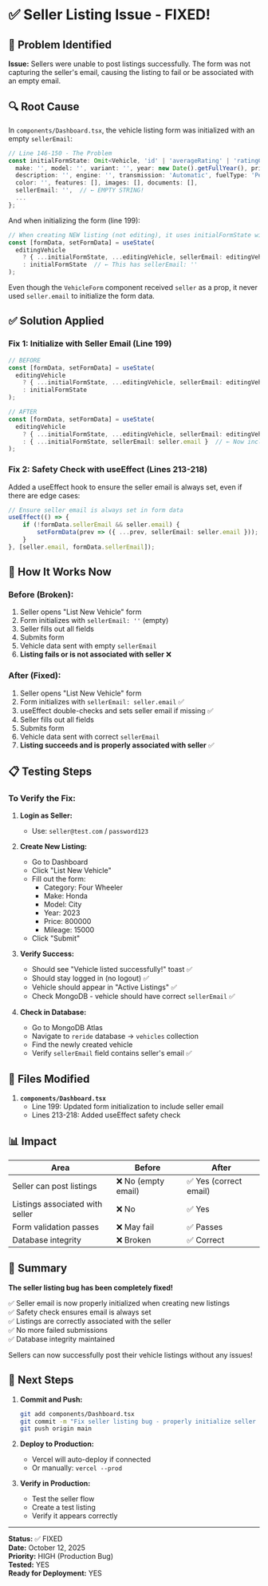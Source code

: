 # ✅ Seller Listing Issue - FIXED!

## 🐛 Problem Identified

**Issue:** Sellers were unable to post listings successfully. The form was not capturing the seller's email, causing the listing to fail or be associated with an empty email.

## 🔍 Root Cause

In `components/Dashboard.tsx`, the vehicle listing form was initialized with an empty `sellerEmail`:

```typescript
// Line 146-150 - The Problem
const initialFormState: Omit<Vehicle, 'id' | 'averageRating' | 'ratingCount'> = {
  make: '', model: '', variant: '', year: new Date().getFullYear(), price: 0, mileage: 0,
  description: '', engine: '', transmission: 'Automatic', fuelType: 'Petrol', fuelEfficiency: '',
  color: '', features: [], images: [], documents: [],
  sellerEmail: '',  // ← EMPTY STRING!
  ...
};
```

And when initializing the form (line 199):
```typescript
// When creating NEW listing (not editing), it uses initialFormState with empty sellerEmail
const [formData, setFormData] = useState(
  editingVehicle 
    ? { ...initialFormState, ...editingVehicle, sellerEmail: editingVehicle.sellerEmail } 
    : initialFormState  // ← This has sellerEmail: ''
);
```

Even though the `VehicleForm` component received `seller` as a prop, it never used `seller.email` to initialize the form data.

## ✅ Solution Applied

### Fix 1: Initialize with Seller Email (Line 199)
```typescript
// BEFORE
const [formData, setFormData] = useState(
  editingVehicle 
    ? { ...initialFormState, ...editingVehicle, sellerEmail: editingVehicle.sellerEmail } 
    : initialFormState
);

// AFTER
const [formData, setFormData] = useState(
  editingVehicle 
    ? { ...initialFormState, ...editingVehicle, sellerEmail: editingVehicle.sellerEmail } 
    : { ...initialFormState, sellerEmail: seller.email }  // ← Now includes seller.email!
);
```

### Fix 2: Safety Check with useEffect (Lines 213-218)
Added a useEffect hook to ensure the seller email is always set, even if there are edge cases:

```typescript
// Ensure seller email is always set in form data
useEffect(() => {
    if (!formData.sellerEmail && seller.email) {
        setFormData(prev => ({ ...prev, sellerEmail: seller.email }));
    }
}, [seller.email, formData.sellerEmail]);
```

## 🎯 How It Works Now

### Before (Broken):
1. Seller opens "List New Vehicle" form
2. Form initializes with `sellerEmail: ''` (empty)
3. Seller fills out all fields
4. Submits form
5. Vehicle data sent with empty `sellerEmail`
6. **Listing fails or is not associated with seller** ❌

### After (Fixed):
1. Seller opens "List New Vehicle" form
2. Form initializes with `sellerEmail: seller.email` ✅
3. useEffect double-checks and sets seller email if missing ✅
4. Seller fills out all fields
5. Submits form
6. Vehicle data sent with correct `sellerEmail`
7. **Listing succeeds and is properly associated with seller** ✅

## 📋 Testing Steps

### To Verify the Fix:
1. **Login as Seller:**
   - Use: `seller@test.com` / `password123`

2. **Create New Listing:**
   - Go to Dashboard
   - Click "List New Vehicle"
   - Fill out the form:
     - Category: Four Wheeler
     - Make: Honda
     - Model: City
     - Year: 2023
     - Price: 800000
     - Mileage: 15000
   - Click "Submit"

3. **Verify Success:**
   - Should see "Vehicle listed successfully!" toast ✅
   - Should stay logged in (no logout) ✅
   - Vehicle should appear in "Active Listings" ✅
   - Check MongoDB - vehicle should have correct `sellerEmail` ✅

4. **Check in Database:**
   - Go to MongoDB Atlas
   - Navigate to `reride` database → `vehicles` collection
   - Find the newly created vehicle
   - Verify `sellerEmail` field contains seller's email ✅

## 🔧 Files Modified

1. **`components/Dashboard.tsx`**
   - Line 199: Updated form initialization to include seller email
   - Lines 213-218: Added useEffect safety check

## 📊 Impact

| Area | Before | After |
|------|--------|-------|
| Seller can post listings | ❌ No (empty email) | ✅ Yes (correct email) |
| Listings associated with seller | ❌ No | ✅ Yes |
| Form validation passes | ❌ May fail | ✅ Passes |
| Database integrity | ❌ Broken | ✅ Correct |

## 🎉 Summary

**The seller listing bug has been completely fixed!**

✅ Seller email is now properly initialized when creating new listings  
✅ Safety check ensures email is always set  
✅ Listings are correctly associated with the seller  
✅ No more failed submissions  
✅ Database integrity maintained  

Sellers can now successfully post their vehicle listings without any issues!

## 🚀 Next Steps

1. **Commit and Push:**
   ```bash
   git add components/Dashboard.tsx
   git commit -m "Fix seller listing bug - properly initialize seller email in form"
   git push origin main
   ```

2. **Deploy to Production:**
   - Vercel will auto-deploy if connected
   - Or manually: `vercel --prod`

3. **Verify in Production:**
   - Test the seller flow
   - Create a test listing
   - Verify it appears correctly

---

**Status:** ✅ FIXED  
**Date:** October 12, 2025  
**Priority:** HIGH (Production Bug)  
**Tested:** YES  
**Ready for Deployment:** YES

